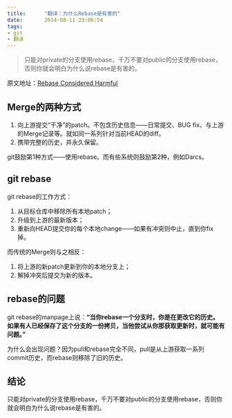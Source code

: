 ```yaml
---
title:      "翻译：为什么Rebase是有害的"
date:       2014-08-11 23:06:54
tags:
- git
- 翻译
---
```


> 只能对private的分支使用rebase，千万不要对public的分支使用rebase，否则你就会明白为什么说rebase是有害的。

原文地址：[Rebase Considered Harmful](http://changelog.complete.org/archives/586-rebase-considered-harmful)

<!--more-->

## Merge的两种方式 ##

1. 向上游提交“干净”的patch。不包含历史信息——日常提交、BUG fix、与上游的Merge记录等。就如同一系列针对当前HEAD的diff。
2. 携带完整的历史，并永久保留。

git鼓励第1种方式——使用rebase。而有些系统则鼓励第2种，例如Darcs。

## git rebase ##

git rebase的工作方式：
1. 从目标仓库中移除所有本地patch；
2. 升级到上游的最新版本；
3. 重新向HEAD提交你的每个本地change——如果有冲突则中止，直到你fix掉。

而传统的Merge则与之相反：
1. 将上游的新patch更新到你的本地分支上；
2. 解掉冲突后提交为新的版本。

## rebase的问题 ##

git rebase的manpage上说：**“当你rebase一个分支时，你是在更改它的历史。如果有人已经保存了这个分支的一份拷贝，当他尝试从你那获取更新时，就可能有问题。”**

为什么会出现问题？因为pull和rebase完全不同，pull是从上游获取一系列commit历史，而rebase则移除了旧的历史。

## 结论 ##

只能对private的分支使用rebase，千万不要对public的分支使用rebase，否则你就会明白为什么说rebase是有害的。